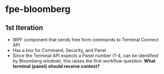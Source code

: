 # fpe-bloomberg

## 1st Iteration
* WPF component that sends free form commands to Terminal Connect API
* Has a box for Command, Security, and Panel
* Since the Terminal API expects a Panel number (1-4, can be identified by Bloomberg window), this raises the first workflow question: **What terminal (panel) should receive context?**
